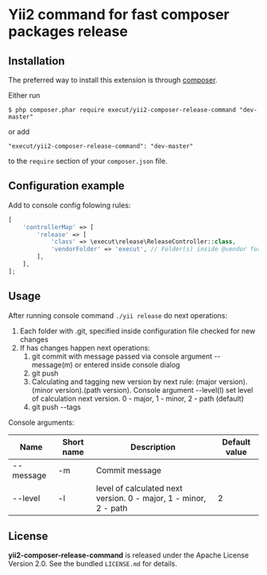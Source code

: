 # Yii2 command for fast composer packages release
## Installation

The preferred way to install this extension is through [composer](http://getcomposer.org/download/).

Either run

```
$ php composer.phar require execut/yii2-composer-release-command "dev-master"
```

or add

```
"execut/yii2-composer-release-command": "dev-master"
```

to the ```require``` section of your `composer.json` file.

## Configuration example
Add to console config folowing rules:
```php
[
    'controllerMap' => [
        'release' => [
            'class' => \execut\release\ReleaseController::class,
            'vendorFolder' => 'execut', // Folder(s) inside @vendor for releasing, supported list 
        ],
    ],
];
```

## Usage
After running console command ```./yii release``` do next operations:
1. Each folder with .git, specified inside configuration file checked for new changes
1. If has changes happen next operations:
   1. git commit with message passed via console argument --message(m) or entered inside console dialog
   1. git push
   1. Calculating and tagging new version by next rule: (major version).(minor version).(path version). Console argument --level(l)
   set level of calculation next version. 0 - major, 1 - minor, 2 - path (default)
   1. git push --tags 

Console arguments:

Name | Short name | Description | Default value
-------------------- | ----------- | -------------- | ------
--message | -m | Commit message |  
--level | -l | level of calculated next version. 0 - major, 1 - minor, 2 - path | 2

## License

**yii2-composer-release-command** is released under the Apache License Version 2.0. See the bundled `LICENSE.md` for details.
